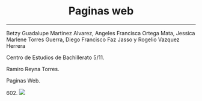 <HTML>
<HEAD>
<TITLE>Portada</TITLE>
</HEAD>


<BODY>
<CENTER><H1>Paginas web</H1></CENTER>
<HR>
<P>Betzy Guadalupe Martinez Alvarez, Angeles Francisca Ortega Mata, Jessica Marlene Torres Guerra, Diego Francisco Faz Jasso y Rogelio Vazquez Herrera
<P>Centro de Estudios de Bachillerato 5/11.
<P>Ramiro Reyna Torres.
<P>Paginas Web.
<P>602.

<img src="logo ceb.JPG">

</BODY>
</HTML>
